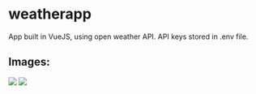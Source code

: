 # weatherapp
App built in VueJS, using open weather API.
API keys stored in .env file.

## Images:
<img src="https://imgur.com/a/JqaB6EF">
<img src="https://imgur.com/a/ufDLhFD">
